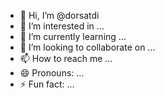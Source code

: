 - 👋 Hi, I’m @dorsatdi
- 👀 I’m interested in ...
- 🌱 I’m currently learning ...
- 💞️ I’m looking to collaborate on ...
- 📫 How to reach me ...
- 😄 Pronouns: ...
- ⚡ Fun fact: ...

<!---
dorsatdi/dorsatdi is a ✨ special ✨ repository because its `README.md` (this file) appears on your GitHub profile.
You can click the Preview link to take a look at your changes.
--->
